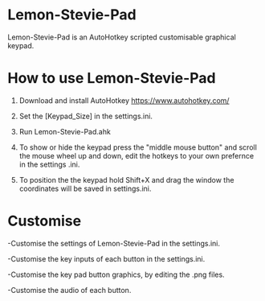 # Lemon-Stevie-Pad

Lemon-Stevie-Pad is an AutoHotkey scripted customisable graphical keypad.


# How to use Lemon-Stevie-Pad

1. Download and install AutoHotkey https://www.autohotkey.com/

2. Set the [Keypad_Size] in the settings.ini.

3. Run Lemon-Stevie-Pad.ahk

4. To show or hide the keypad press the "middle mouse button" and scroll the mouse wheel up and down, edit the hotkeys to your own prefernce in the settings .ini.

5. To position the the keypad hold Shift+X and drag the window the coordinates will be saved in settings.ini.


# Customise

-Customise the settings of Lemon-Stevie-Pad in the settings.ini.

-Customise the key inputs of each button in the settings.ini.

-Customise the key pad button graphics, by editing the .png files.

-Customise the audio of each button.

